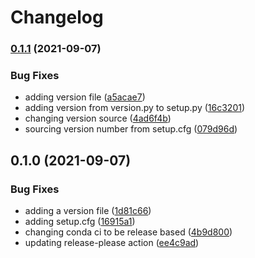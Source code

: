 # Changelog

### [0.1.1](https://www.github.com/lachlangrose/python_template/compare/v0.1.0...v0.1.1) (2021-09-07)


### Bug Fixes

* adding version file ([a5acae7](https://www.github.com/lachlangrose/python_template/commit/a5acae737dc88899f730360ef58cb3e67baacc83))
* adding version from version.py to setup.py ([16c3201](https://www.github.com/lachlangrose/python_template/commit/16c3201cd7f95829af402cbb25defea8f455dea0))
* changing version source ([4ad6f4b](https://www.github.com/lachlangrose/python_template/commit/4ad6f4bc1423b697399dbae52c8b9534b38231b3))
* sourcing version number from setup.cfg ([079d96d](https://www.github.com/lachlangrose/python_template/commit/079d96d107dd6a0f094f00e909ca97e71f3f6807))

## 0.1.0 (2021-09-07)


### Bug Fixes

* adding a version file ([1d81c66](https://www.github.com/lachlangrose/python_template/commit/1d81c66bdc312a16bf39245a016644c2cbb958c8))
* adding setup.cfg ([16915a1](https://www.github.com/lachlangrose/python_template/commit/16915a12b0cca920ae57e1221659ab4469bc4c1e))
* changing conda ci to be release based ([4b9d800](https://www.github.com/lachlangrose/python_template/commit/4b9d80053a17cade6fc039e766c57e82fb7d5291))
* updating release-please action ([ee4c9ad](https://www.github.com/lachlangrose/python_template/commit/ee4c9add26e5dc9513968246cc6fe7dcf13084dd))
